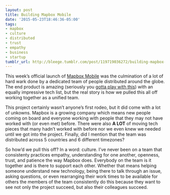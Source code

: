 ```yaml
---
layout: post
title: Building Mapbox Mobile
date: '2015-05-23T18:46:36-05:00'
tags:
- mapbox
- culture
- distributed
- trust
- empathy
- business
- startup
tumblr_url: http://bleege.tumblr.com/post/119719036272/building-mapbox-mobile
---
```

<!--excerpt.start-->
This week’s official launch of [Mapbox Mobile](https://techcrunch.com/2015/05/21/mapbox-takes-on-apple-with-an-sdk-to-put-maps-into-ios-apps/) was the culmination of a lot of hard wark done by a dedicated team of people distributed around the globe.  The end product is amazing (seriously you [gotta play with this](https://www.mapbox.com/mobile/)) with an equally impressive tech list, but the real story is how we pulled this all off working together as a unified team.
<!--excerpt.end-->

This project certainly wasn’t anyone’s first rodeo, but it did come with a lot of unkowns.  Mapbox is a growing company which means new people coming on board and everyone working with people that they may not have worked with (or even met) before.  There were also **A LOT** of moving tech pieces that many hadn’t worked with before nor we even knew we needed until we got into the project.  Finally, did I mention that the team was distributed across 5 countries and 6 different timezones?

So how’d we pull this off?  In a word: culture.  I’ve never been on a team that consistenty practices empathy, understanding for one another, openness, trust, and patience the way Mapbox does. Everybody on the team is it together and is there to support each other.  Whether that means helping someone understand new technology, being there to talk through an issue, asking questions, or even rearranging their work times to be available for others the members of the team consistently do this because they want to see not only the project succeed, but also their colleagues succeed.
